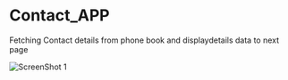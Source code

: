 # Contact_APP
Fetching Contact details from phone book and displaydetails data to next page


![ScreenShot 1](https://drive.google.com/file/d/1jjvrzNdeLSzfVMG6BVmeJaQVBkCFarzg/view?usp=sharing)
